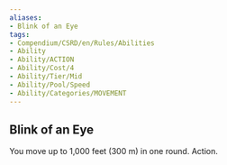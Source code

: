 ```yaml
---
aliases:
- Blink of an Eye
tags:
- Compendium/CSRD/en/Rules/Abilities
- Ability
- Ability/ACTION
- Ability/Cost/4
- Ability/Tier/Mid
- Ability/Pool/Speed
- Ability/Categories/MOVEMENT
---
```


  
## Blink of an Eye  
You move up to 1,000 feet (300 m) in one round. Action. 